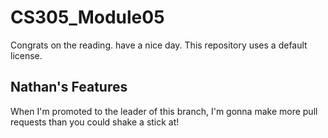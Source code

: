 # CS305_Module05

Congrats on the reading. have a nice day. This repository uses a default license.

## Nathan's Features

When I'm promoted to the leader of this branch, I'm gonna make more pull requests than you could shake a stick at!


